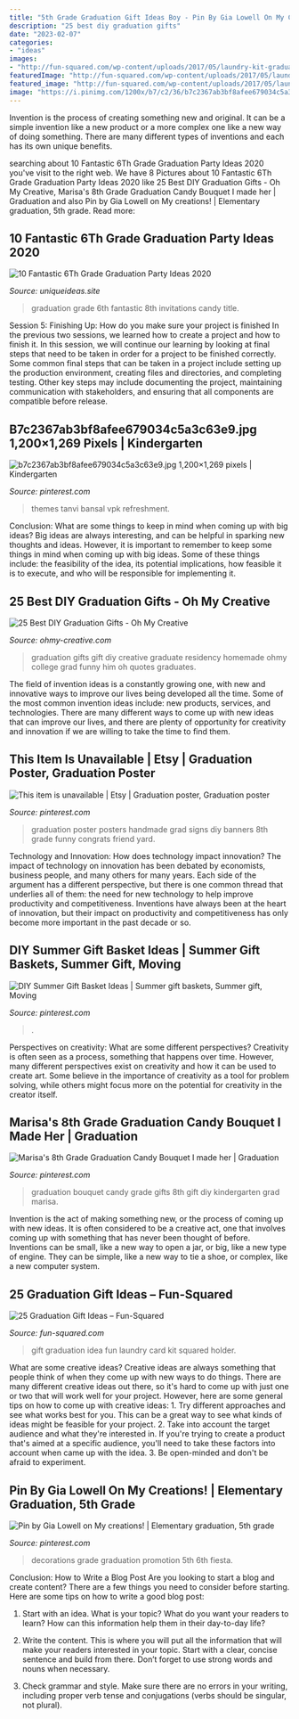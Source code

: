 ```yaml
---
title: "5th Grade Graduation Gift Ideas Boy - Pin By Gia Lowell On My Creations!"
description: "25 best diy graduation gifts"
date: "2023-02-07"
categories:
- "ideas"
images:
- "http://fun-squared.com/wp-content/uploads/2017/05/laundry-kit-graduation-gift-idea-hip2save-com-791x1024.jpg"
featuredImage: "http://fun-squared.com/wp-content/uploads/2017/05/laundry-kit-graduation-gift-idea-hip2save-com-791x1024.jpg"
featured_image: "http://fun-squared.com/wp-content/uploads/2017/05/laundry-kit-graduation-gift-idea-hip2save-com-791x1024.jpg"
image: "https://i.pinimg.com/1200x/b7/c2/36/b7c2367ab3bf8afee679034c5a3c63e9.jpg"
---
```



Invention is the process of creating something new and original. It can be a simple invention like a new product or a more complex one like a new way of doing something. There are many different types of inventions and each has its own unique benefits.

	

		
searching about 10 Fantastic 6Th Grade Graduation Party Ideas 2020 you've visit to the right web. We have 8 Pictures about 10 Fantastic 6Th Grade Graduation Party Ideas 2020 like 25 Best DIY Graduation Gifts - Oh My Creative, Marisa&#039;s 8th Grade Graduation Candy Bouquet I made her | Graduation and also Pin by Gia Lowell on My creations! | Elementary graduation, 5th grade. Read more:
		
    
## 10 Fantastic 6Th Grade Graduation Party Ideas 2020

<img loading=lazy src="https://www.uniqueideas.site/wp-content/uploads/8th-grade-graduation-party-invitations-graduation-party-ideas-candy.jpg" onerror="this.onerror=null;this.src='https://tse3.mm.bing.net/th?id=OIP.TpE_beE4M6Oc4VKPSWbphAHaJ4&amp;pid=15.1';" alt="10 Fantastic 6Th Grade Graduation Party Ideas 2020">

_Source: uniqueideas.site_

>graduation grade 6th fantastic 8th invitations candy title. 

	

Session 5: Finishing Up: How do you make sure your project is finished
In the previous two sessions, we learned how to create a project and how to finish it. In this session, we will continue our learning by looking at final steps that need to be taken in order for a project to be finished correctly.
Some common final steps that can be taken in a project include setting up the production environment, creating files and directories, and completing testing. Other key steps may include documenting the project, maintaining communication with stakeholders, and ensuring that all components are compatible before release.

    
## B7c2367ab3bf8afee679034c5a3c63e9.jpg 1,200×1,269 Pixels | Kindergarten

<img loading=lazy src="https://i.pinimg.com/1200x/b7/c2/36/b7c2367ab3bf8afee679034c5a3c63e9.jpg" onerror="this.onerror=null;this.src='https://tse3.mm.bing.net/th?id=OIP.JidfcQwsytl6MZcRBmPnwQHaH1&amp;pid=15.1';" alt="b7c2367ab3bf8afee679034c5a3c63e9.jpg 1,200×1,269 pixels | Kindergarten">

_Source: pinterest.com_

>themes tanvi bansal vpk refreshment. 

	

Conclusion: What are some things to keep in mind when coming up with big ideas?
Big ideas are always interesting, and can be helpful in sparking new thoughts and ideas. However, it is important to remember to keep some things in mind when coming up with big ideas. Some of these things include: the feasibility of the idea, its potential implications, how feasible it is to execute, and who will be responsible for implementing it.

    
## 25 Best DIY Graduation Gifts - Oh My Creative

<img loading=lazy src="https://i0.wp.com/www.ohmy-creative.com/wp-content/uploads/2018/04/25-Best-DIY-Graduation-Gifts.jpg?fit=800%2C1303&amp;ssl=1" onerror="this.onerror=null;this.src='https://tse1.mm.bing.net/th?id=OIP.DPYmoOghG0nJEfiVrJQnhwHaME&amp;pid=15.1';" alt="25 Best DIY Graduation Gifts - Oh My Creative">

_Source: ohmy-creative.com_

>graduation gifts gift diy creative graduate residency homemade ohmy college grad funny him oh quotes graduates. 

	

The field of invention ideas is a constantly growing one, with new and innovative ways to improve our lives being developed all the time. Some of the most common invention ideas include: new products, services, and technologies. There are many different ways to come up with new ideas that can improve our lives, and there are plenty of opportunity for creativity and innovation if we are willing to take the time to find them.

    
## This Item Is Unavailable | Etsy | Graduation Poster, Graduation Poster

<img loading=lazy src="https://i.pinimg.com/736x/64/2f/b4/642fb49947a996ff2f60c6e09d6886e1--poster-ideas-graduation-ideas.jpg" onerror="this.onerror=null;this.src='https://tse3.mm.bing.net/th?id=OIP.9o0kfZu6TRFc-SQ1IN4pqAHaFj&amp;pid=15.1';" alt="This item is unavailable | Etsy | Graduation poster, Graduation poster">

_Source: pinterest.com_

>graduation poster posters handmade grad signs diy banners 8th grade funny congrats friend yard. 

	

Technology and Innovation: How does technology impact innovation?
The impact of technology on innovation has been debated by economists, business people, and many others for many years. Each side of the argument has a different perspective, but there is one common thread that underlies all of them: the need for new technology to help improve productivity and competitiveness. Inventions have always been at the heart of innovation, but their impact on productivity and competitiveness has only become more important in the past decade or so.

    
## DIY Summer Gift Basket Ideas | Summer Gift Baskets, Summer Gift, Moving

<img loading=lazy src="https://i.pinimg.com/736x/c4/34/a6/c434a6ee091270ab3fed75024ee69544.jpg" onerror="this.onerror=null;this.src='https://tse4.mm.bing.net/th?id=OIP.OInRvxdu4nzavhRDTjBnxwHaJ4&amp;pid=15.1';" alt="DIY Summer Gift Basket Ideas | Summer gift baskets, Summer gift, Moving">

_Source: pinterest.com_

>. 

	

Perspectives on creativity: What are some different perspectives?
Creativity is often seen as a process, something that happens over time. However, many different perspectives exist on creativity and how it can be used to create art. Some believe in the importance of creativity as a tool for problem solving, while others might focus more on the potential for creativity in the creator itself.

    
## Marisa&#039;s 8th Grade Graduation Candy Bouquet I Made Her | Graduation

<img loading=lazy src="https://i.pinimg.com/originals/9f/cf/65/9fcf65851e136ad395cad201a9a58519.jpg" onerror="this.onerror=null;this.src='https://tse4.mm.bing.net/th?id=OIP.T4-wbzxu7vyZt9ggzGID5wHaJ4&amp;pid=15.1';" alt="Marisa&#039;s 8th Grade Graduation Candy Bouquet I made her | Graduation">

_Source: pinterest.com_

>graduation bouquet candy grade gifts 8th gift diy kindergarten grad marisa. 

	

Invention is the act of making something new, or the process of coming up with new ideas. It is often considered to be a creative act, one that involves coming up with something that has never been thought of before. Inventions can be small, like a new way to open a jar, or big, like a new type of engine. They can be simple, like a new way to tie a shoe, or complex, like a new computer system.

    
## 25 Graduation Gift Ideas – Fun-Squared

<img loading=lazy src="http://fun-squared.com/wp-content/uploads/2017/05/laundry-kit-graduation-gift-idea-hip2save-com-791x1024.jpg" onerror="this.onerror=null;this.src='https://tse3.mm.bing.net/th?id=OIP.eS7btb-K7bbRgTdVcO141QHaJl&amp;pid=15.1';" alt="25 Graduation Gift Ideas – Fun-Squared">

_Source: fun-squared.com_

>gift graduation idea fun laundry card kit squared holder. 

	

What are some creative ideas?
Creative ideas are always something that people think of when they come up with new ways to do things. There are many different creative ideas out there, so it's hard to come up with just one or two that will work well for your project. However, here are some general tips on how to come up with creative ideas: 1. Try different approaches and see what works best for you. This can be a great way to see what kinds of ideas might be feasible for your project. 2. Take into account the target audience and what they're interested in. If you're trying to create a product that's aimed at a specific audience, you'll need to take these factors into account when came up with the idea. 3. Be open-minded and don't be afraid to experiment.

    
## Pin By Gia Lowell On My Creations! | Elementary Graduation, 5th Grade

<img loading=lazy src="https://i.pinimg.com/originals/61/b0/a1/61b0a12d4ae2985382dd24d2a86e54be.jpg" onerror="this.onerror=null;this.src='https://tse2.mm.bing.net/th?id=OIP.vbv5nf0Osn1w1bo-MNy1vQHaHa&amp;pid=15.1';" alt="Pin by Gia Lowell on My creations! | Elementary graduation, 5th grade">

_Source: pinterest.com_

>decorations grade graduation promotion 5th 6th fiesta. 

	

Conclusion: How to Write a Blog Post
Are you looking to start a blog and create content? There are a few things you need to consider before starting. Here are some tips on how to write a good blog post:
1. Start with an idea. What is your topic? What do you want your readers to learn? How can this information help them in their day-to-day life?

2. Write the content. This is where you will put all the information that will make your readers interested in your topic. Start with a clear, concise sentence and build from there. Don’t forget to use strong words and nouns when necessary.

3. Check grammar and style. Make sure there are no errors in your writing, including proper verb tense and conjugations (verbs should be singular, not plural).

